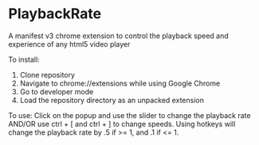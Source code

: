 # PlaybackRate
A manifest v3 chrome extension to control the playback speed and experience of any html5 video player 

To install: 
1. Clone repository
2. Navigate to chrome://extensions while using Google Chrome
3. Go to developer mode
4. Load the repository directory as an unpacked extension

To use: 
Click on the popup and use the slider to change the playback rate AND/OR use ctrl + [ and ctrl + ] to change speeds.
Using hotkeys will change the playback rate by .5 if >= 1, and .1 if <= 1.  
